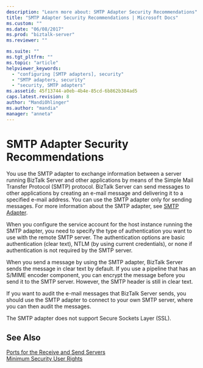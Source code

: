 ```yaml
---
description: "Learn more about: SMTP Adapter Security Recommendations"
title: "SMTP Adapter Security Recommendations | Microsoft Docs"
ms.custom: ""
ms.date: "06/08/2017"
ms.prod: "biztalk-server"
ms.reviewer: ""

ms.suite: ""
ms.tgt_pltfrm: ""
ms.topic: "article"
helpviewer_keywords: 
  - "configuring [SMTP adapters], security"
  - "SMTP adapters, security"
  - "security, SMTP adapters"
ms.assetid: 45f13744-a0eb-4b4e-85cd-6b862b384ad5
caps.latest.revision: 8
author: "MandiOhlinger"
ms.author: "mandia"
manager: "anneta"
---
```

# SMTP Adapter Security Recommendations
You use the SMTP adapter to exchange information between a server running BizTalk Server and other applications by means of the Simple Mail Transfer Protocol (SMTP) protocol. BizTalk Server can send messages to other applications by creating an e-mail message and delivering it to a specified e-mail address. You can use the SMTP adapter only for sending messages. For more information about the SMTP adapter, see [SMTP Adapter](../core/smtp-adapter.md).  
  
 When you configure the service account for the host instance running the SMTP adapter, you need to specify the type of authentication you want to use with the remote SMTP server. The authentication options are basic authentication (clear text), NTLM (by using current credentials), or none if authentication is not required by the SMTP server.  
  
 When you send a message by using the SMTP adapter, BizTalk Server sends the message in clear text by default. If you use a pipeline that has an S/MIME encoder component, you can encrypt the message before you send it to the SMTP server. However, the SMTP header is still in clear text.  
  
 If you want to audit the e-mail messages that BizTalk Server sends, you should use the SMTP adapter to connect to your own SMTP server, where you can then audit the messages.  
  
 The SMTP adapter does not support Secure Sockets Layer (SSL).  
  
## See Also  
 [Ports for the Receive and Send Servers](../core/ports-for-the-receive-and-send-servers.md)   
 [Minimum Security User Rights](../core/minimum-security-user-rights.md)
